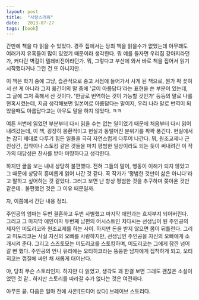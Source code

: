 ```yaml
---
layout: post
title:  "사랑스러워"
date:   2013-07-27
tags: [book]
---
```


간만에 책을 다 읽을 수 있었다. 경주 집에서는 당최 책을 읽을수가 없었는데 아무래도 여러가지 유혹들이 많이 있었기 때문이라 생각한다. 뭐 예를 들자면 우리집 강아지라던가, 커다란 벽걸이 텔레비전이라던가. 뭐, 그렇다고 부산에 와서 바로 책을 집어서 읽기 시작했다거나 그런 건 또 아니지만.. 

  이 책은 학기 중에 그냥, 습관적으로 중고 서점에 들어가서 사게 된 책으로, 뭔가 팍 꽂혀서 산 게 아니라 그저 옮긴이의 말 중에 '글이 아름답다'라는 표현을 쓴 부분이 있는데, 그 글에 그저 혹해서 산 것이다. '한글로 번역하는 것이 가능할 것인가' 등등의 말로 나를 현혹시켰는데, 지금 생각해보면 일본어로 아름답다는 말이지, 우리 나라 말로 번역이 되었을때도 아름답다고는 아무도 말을 하지 않았다. ㅋㅋ 

  여튼 저번에 읽었던 부분부터 다시 읽을 수는 없는 일이었기 때문에 처음부터 다시 읽어내려갔는데, 이 책, 굉장히 몽환적이고 현실과 동떨어진 분위기를 팍팍 풍긴다. 현실에서는 감히 제대로 다루기 힘든 일들을 극히 자연스럽게 다루어 나간다. 뭐, 원조교제나 근친상간, 집착이나 스토킹 같은 것들을 마치 평범한 일상이라도 되는 듯이 써내려간 이 작가의 대담성은 찬사를 받아 마땅하다고 생각한다. 

  하지만 글을 보는 내내 상당히 불편했다. 전혀 그들의 말이, 행동이 이해가 되지 않았고 그 때문에 상당히 흥미롭게 읽어 나간 것 같다. 꼭 작가가 '평범한 것만이 삶은 아니다'라고 말하고 싶어하는 것 같았다. 그러고 보면 난 항상 평범한 것을 추구하며 쫒아온 것만 같은데.. 불편했던 것은 그 이유 때문일까. 

  자, 이쯤에서 간단 내용 정리. 

  주인공의 엄마는 두번 결혼하고 두번 사별했고 마지막 애인과는 흐지부지 되어버린다. 그리고 그 마지막 애인이자 두번째 남편의 어시스트인 치다씨는 선생님이 된 주인공의 제자인 미도리코와 원조교제를 하는 사이. 하지만 돈을 받지 않으면 몸이 뒤틀린다. 그리고 미도리코는 사실 자신의 오빠를 사랑하지만, 선생님인 주인공을 자신의 오빠에게 소개시켜 준다. 그리고 스즈토모는 미도리코를 스토킹하며, 미도리코는 그에게 잠깐 넘어갈 뻔 했다. 주인공의 언니 유리에는 오티히코라는 뚱뚱한 남자에게 집착하게 되고, 오티히코는 껍질에 싸인 채 새롭게 태어난다. 

  야, 당최 무슨 스토리인지. 하지만 다 읽었고, 생각도 꽤 한걸 보면 그래도 괜찮은 소설이었던 것 같.. 하지만 스토리를 따라갈 수가 없다는 것은 여전하다. 

  아무튼 끝. 다음은 얼마 전에 사온![드디어 샀다] 브레이브 스토리다.